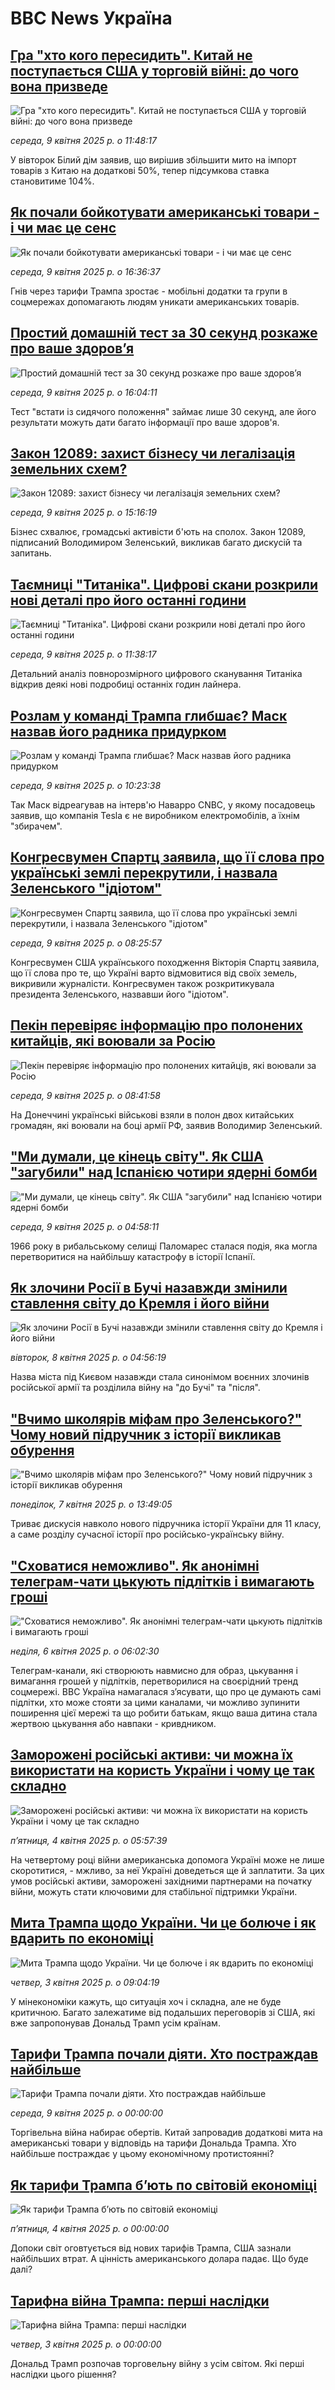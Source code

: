 # BBC News Україна## [Гра "хто кого пересидить". Китай не поступається США у торговій війні: до чого вона призведе](https://www.bbc.com/ukrainian/articles/cy0xx9djpjzo?at_campaign=githubrss)![Гра "хто кого пересидить". Китай не поступається США у торговій війні: до чого вона призведе](https://ichef.bbci.co.uk/ace/standard/240/cpsprodpb/5bcd/live/5ed04fd0-141e-11f0-ba4c-cb3a9f2d106e.jpg)_середа, 9 квітня 2025 р. о 11:48:17_У вівторок Білий дім заявив, що вирішив збільшити мито на імпорт товарів з Китаю на додаткові 50%, тепер підсумкова ставка становитиме 104%.## [Як почали бойкотувати американські товари - і чи має це сенс](https://www.bbc.com/ukrainian/articles/c9855wrgx4ro?at_campaign=githubrss)![Як почали бойкотувати американські товари - і чи має це сенс](https://ichef.bbci.co.uk/ace/standard/240/cpsprodpb/5eac/live/9b4ac040-0f90-11f0-ba12-8d27eb561761.jpg)_середа, 9 квітня 2025 р. о 16:36:37_Гнів через тарифи Трампа зростає - мобільні додатки та групи в соцмережах допомагають людям уникати американських товарів.## [Простий домашній тест за 30 секунд розкаже про ваше здоровʼя](https://www.bbc.com/ukrainian/articles/cevdxpxdjp2o?at_campaign=githubrss)![Простий домашній тест за 30 секунд розкаже про ваше здоровʼя](https://ichef.bbci.co.uk/ace/standard/240/cpsprodpb/1f0c/live/3df67810-1474-11f0-a455-cf1d5f751d2f.jpg)_середа, 9 квітня 2025 р. о 16:04:11_Тест "встати із сидячого положення" займає лише 30 секунд, але його результати можуть дати багато інформації про ваше здоров'я.## [Закон 12089: захист бізнесу чи легалізація земельних схем?](https://www.bbc.com/ukrainian/articles/c807758zg8lo?at_campaign=githubrss)![Закон 12089: захист бізнесу чи легалізація земельних схем?](https://ichef.bbci.co.uk/ace/standard/240/cpsprodpb/3787/live/c81f4940-153c-11f0-a421-69fb502f5991.jpg)_середа, 9 квітня 2025 р. о 15:16:19_Бізнес схвалює, громадські активісти б'ють на сполох. Закон 12089, підписаний Володимиром Зеленський, викликав багато дискусій та запитань.## [Таємниці  "Титаніка". Цифрові скани розкрили нові деталі про його останні години](https://www.bbc.com/ukrainian/articles/cpq77l08np5o?at_campaign=githubrss)![Таємниці  "Титаніка". Цифрові скани розкрили нові деталі про його останні години](https://ichef.bbci.co.uk/ace/standard/240/cpsprodpb/3a33/live/78f0bc50-1474-11f0-a455-cf1d5f751d2f.jpg)_середа, 9 квітня 2025 р. о 11:38:17_Детальний аналіз повнорозмірного цифрового сканування Титаніка відкрив деякі нові подробиці останніх годин лайнера.## [Розлам у команді Трампа глибшає? Маск назвав його радника придурком](https://www.bbc.com/ukrainian/articles/c78jjwqnd94o?at_campaign=githubrss)![Розлам у команді Трампа глибшає? Маск назвав його радника придурком](https://ichef.bbci.co.uk/ace/standard/240/cpsprodpb/b0ec/live/cbf07ab0-152a-11f0-b157-cda78fb39bcd.jpg)_середа, 9 квітня 2025 р. о 10:23:38_Так Маск відреагував на інтерв'ю Наварро CNBC, у якому посадовець заявив, що компанія Tesla є не виробником електромобілів, а їхнім "збирачем".## [Конгресвумен Спартц заявила, що її слова про українські землі перекрутили, і назвала Зеленського "ідіотом"](https://www.bbc.com/ukrainian/articles/cn4wydymkz8o?at_campaign=githubrss)![Конгресвумен Спартц заявила, що її слова про українські землі перекрутили, і назвала Зеленського "ідіотом"](https://ichef.bbci.co.uk/ace/standard/240/cpsprodpb/0435/live/10bf3780-151c-11f0-9816-7b46de5e9d2e.jpg)_середа, 9 квітня 2025 р. о 08:25:57_Конгресвумен США українського походження Вікторія Спартц заявила, що її слова про те, що Україні варто відмовитися від своїх земель, викривили журналісти. Конгресвумен також розкритикувала президента Зеленського, назвавши його "ідіотом".## [Пекін перевіряє інформацію про полонених китайців, які воювали за Росію ](https://www.bbc.com/ukrainian/articles/cedyl41px17o?at_campaign=githubrss)![Пекін перевіряє інформацію про полонених китайців, які воювали за Росію ](https://ichef.bbci.co.uk/ace/standard/240/cpsprodpb/bfb2/live/0bc0eb00-151e-11f0-bf9b-11d33d09e5ee.jpg)_середа, 9 квітня 2025 р. о 08:41:58_На Донеччині українські військові взяли в полон двох китайських громадян, які воювали на боці армії РФ, заявив Володимир Зеленський.## ["Ми думали, це кінець світу". Як США "загубили" над Іспанією чотири ядерні бомби](https://www.bbc.com/ukrainian/articles/cn7xvmr512po?at_campaign=githubrss)!["Ми думали, це кінець світу". Як США "загубили" над Іспанією чотири ядерні бомби](https://ichef.bbci.co.uk/ace/standard/240/cpsprodpb/2fdb/live/36f28ae0-13a2-11f0-8c3e-ab5924cb0c94.jpg)_середа, 9 квітня 2025 р. о 04:58:11_1966 року в рибальському селищі Паломарес сталася подія, яка могла перетворитися на найбільшу катастрофу в історії Іспанії.## [Як злочини Росії в Бучі назавжди змінили ставлення світу до Кремля і його війни](https://www.bbc.com/ukrainian/articles/cvgp14py583o?at_campaign=githubrss)![Як злочини Росії в Бучі назавжди змінили ставлення світу до Кремля і його війни](https://ichef.bbci.co.uk/ace/standard/240/cpsprodpb/c211/live/299a2640-13b2-11f0-92ad-eb42d450dc76.jpg)_вівторок, 8 квітня 2025 р. о 04:56:19_Назва міста під Києвом назавжди стала синонімом воєнних злочинів російської армії та розділила війну на "до Бучі" та "після".## ["Вчимо школярів міфам про Зеленського?" Чому новий підручник з історії викликав обурення](https://www.bbc.com/ukrainian/articles/cx2w0nxywd7o?at_campaign=githubrss)!["Вчимо школярів міфам про Зеленського?" Чому новий підручник з історії викликав обурення](https://ichef.bbci.co.uk/ace/standard/240/cpsprodpb/a73b/live/6f250d80-13ab-11f0-92ad-eb42d450dc76.png)_понеділок, 7 квітня 2025 р. о 13:49:05_Триває дискусія навколо нового підручника історії України для 11 класу, а саме розділу сучасної історії про російсько-українську війну.## ["Сховатися неможливо". Як анонімні телеграм-чати цькують підлітків і вимагають гроші](https://www.bbc.com/ukrainian/articles/czrv7edpg40o?at_campaign=githubrss)!["Сховатися неможливо". Як анонімні телеграм-чати цькують підлітків і вимагають гроші](https://ichef.bbci.co.uk/ace/standard/240/cpsprodpb/f60d/live/96d26ec0-1065-11f0-ac9f-c37d6fd89579.jpg)_неділя, 6 квітня 2025 р. о 06:02:30_Телеграм-канали, які створюють навмисно для образ, цькування і вимагання грошей у підлітків, перетворилися на своєрідний тренд соцмережі. BBC Україна намагалася зʼясувати, що про це думають самі підлітки, хто може стояти за цими каналами, чи можливо зупинити поширення цієї мережі та що робити батькам, якщо ваша дитина стала жертвою цькування або навпаки - кривдником.## [Заморожені російські активи: чи можна їх використати на користь України і чому це так складно](https://www.bbc.com/ukrainian/articles/cq5w21lw645o?at_campaign=githubrss)![Заморожені російські активи: чи можна їх використати на користь України і чому це так складно](https://ichef.bbci.co.uk/ace/standard/240/cpsprodpb/f291/live/8723f610-107e-11f0-ba12-8d27eb561761.jpg)_пʼятниця, 4 квітня 2025 р. о 05:57:39_На четвертому році війни американська допомога Україні може не лише скоротитися, - мжливо, за неї Україні доведеться ще й заплатити. За цих умов російські активи, заморожені західними партнерами на початку війни, можуть стати ключовими для стабільної підтримки України.## [Мита Трампа щодо України. Чи це болюче і як вдарить по економіці](https://www.bbc.com/ukrainian/articles/cd02g31mjz5o?at_campaign=githubrss)![Мита Трампа щодо України. Чи це болюче і як вдарить по економіці](https://ichef.bbci.co.uk/ace/standard/240/cpsprodpb/df8a/live/dc870570-105b-11f0-b5c7-a57db5b55315.jpg)_четвер, 3 квітня 2025 р. о 09:04:19_У мінекономіки кажуть, що ситуація хоч і складна, але не буде критичною. Багато залежатиме від подальших переговорів зі США, які вже запропонував Дональд Трамп усім країнам.## [Тарифи Трампа почали діяти. Хто постраждав найбільше](https://www.youtube.com/watch?v=dv9JKRYjjHw?at_campaign=githubrss)![Тарифи Трампа почали діяти. Хто постраждав найбільше](https://ichef.bbci.co.uk/ace/standard/240/cpsprodpb/962e/live/14635620-1565-11f0-8a1e-3ff815141b98.jpg)_середа, 9 квітня 2025 р. о 00:00:00_Торгівельна війна набирає обертів. Китай запровадив додаткові мита на американські товари у відповідь на тарифи Дональда Трампа. Хто найбільше постраждає у цьому економічному протистоянні?## [Як тарифи Трампа бʼють по світовій економіці](https://www.youtube.com/watch?v=onCJZ_mGo6w?at_campaign=githubrss)![Як тарифи Трампа бʼють по світовій економіці](https://ichef.bbci.co.uk/ace/standard/240/cpsprodpb/e267/live/fe75f460-117e-11f0-ba12-8d27eb561761.jpg)_пʼятниця, 4 квітня 2025 р. о 00:00:00_Допоки світ оговтується від нових тарифів Трампа, США зазнали найбільших втрат. А цінність американського долара падає. Що буде далі?## [Тарифна війна Трампа: перші наслідки](https://www.youtube.com/live/UdE8Bc5tHO0?at_campaign=githubrss)![Тарифна війна Трампа: перші наслідки](https://ichef.bbci.co.uk/ace/standard/240/cpsprodpb/b34d/live/1db42550-10ac-11f0-ba12-8d27eb561761.jpg)_четвер, 3 квітня 2025 р. о 00:00:00_Дональд Трамп розпочав торговельну війну з усім світом. Які перші наслідки цього рішення?